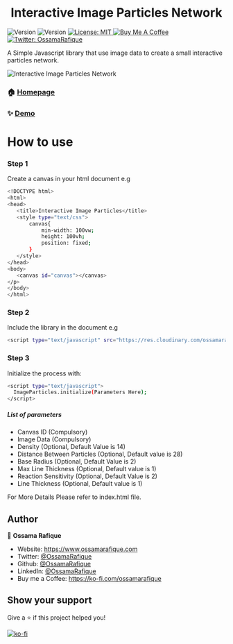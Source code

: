 
<h1 align="center">Interactive Image Particles Network</h1>
<p>
  <img alt="Version" src="https://img.shields.io/badge/version-1.0.0-blue.svg?cacheSeconds=2592000" />
    <img alt="Version" src="https://img.shields.io/badge/build-passing-brightgreen" />
  <a href="#" target="_blank">
    <img alt="License: MIT" src="https://img.shields.io/badge/License-MIT-yellow.svg" />
  </a>
  <a href="https://ko-fi.com/ossamarafique" target="_blank">
    <img alt="Buy Me A Coffee" src="https://www.ko-fi.com/img/githubbutton_sm.svg" />
  </a>
  <a href="https://twitter.com/OssamaRafique" target="_blank">
    <img alt="Twitter: OssamaRafique" src="https://img.shields.io/twitter/follow/OssamaRafique.svg?style=social" />
  </a>
</p>
<p>
	A Simple Javascript library that use image data to create a small interactive particles network.
</p>
<img alt="Interactive Image Particles Network" src="https://i.imgur.com/0QVz5WH.gif" />

### 🏠 [Homepage](https://github.com/OssamaRafique/Interactive-Image-Particles/)

### ✨ [Demo](https://www.ossamarafique.com/imageparticles.html)

# How to use
### Step 1
Create a canvas in your html document e.g
 ```sh
<!DOCTYPE html>
<html>
<head>
	<title>Interactive Image Particles</title>
	<style type="text/css">
		canvas{
			min-width: 100vw;
			height: 100vh;
			position: fixed;
		}
	</style>
</head>
<body>
	<canvas id="canvas"></canvas>
</p>
</body>
</html>
```
### Step 2
Include the library in the document e.g
```sh
<script type="text/javascript" src="https://res.cloudinary.com/ossamarafique/raw/upload/v1533889440/imageparticles.js"></script>
```
### Step 3
Initialize the process with:
```sh
<script type="text/javascript">
  ImageParticles.initialize(Parameters Here);
</script>
```
##### List of parameters
 - Canvas ID (Compulsory)
 - Image Data (Compulsory)
 - Density (Optional, Default Value is 14)
 - Distance Between Particles (Optional, Default value is 28)
 - Base Radius (Optional, Default Value is 2)
 - Max Line Thickness (Optional, Default value is 1)
 - Reaction Sensitivity (Optional, Default Value is 2)
 - Line Thickness (Optional, Default value is 1)
 
For More Details Please refer to index.html file.

## Author

👤 **Ossama Rafique**

* Website: https://www.ossamarafique.com
* Twitter: [@OssamaRafique](https://twitter.com/OssamaRafique)
* Github: [@OssamaRafique](https://github.com/OssamaRafique)
* LinkedIn: [@OssamaRafique](https://linkedin.com/in/OssamaRafique)
* Buy me a Coffee: https://ko-fi.com/ossamarafique

## Show your support

Give a ⭐️ if this project helped you!

[![ko-fi](https://www.ko-fi.com/img/githubbutton_sm.svg)](https://ko-fi.com/C0C71IRSG)

